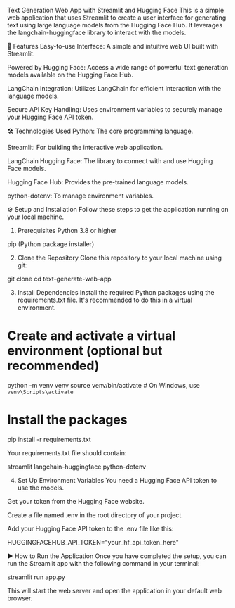 Text Generation Web App with Streamlit and Hugging Face
This is a simple web application that uses Streamlit to create a user interface for generating text using large language models from the Hugging Face Hub. It leverages the langchain-huggingface library to interact with the models.

🚀 Features
Easy-to-use Interface: A simple and intuitive web UI built with Streamlit.

Powered by Hugging Face: Access a wide range of powerful text generation models available on the Hugging Face Hub.

LangChain Integration: Utilizes LangChain for efficient interaction with the language models.

Secure API Key Handling: Uses environment variables to securely manage your Hugging Face API token.

🛠️ Technologies Used
Python: The core programming language.

Streamlit: For building the interactive web application.

LangChain Hugging Face: The library to connect with and use Hugging Face models.

Hugging Face Hub: Provides the pre-trained language models.

python-dotenv: To manage environment variables.

⚙️ Setup and Installation
Follow these steps to get the application running on your local machine.

1. Prerequisites
Python 3.8 or higher

pip (Python package installer)

2. Clone the Repository
Clone this repository to your local machine using git:

git clone <your-repository-url>
cd text-generate-web-app

3. Install Dependencies
Install the required Python packages using the requirements.txt file. It's recommended to do this in a virtual environment.

# Create and activate a virtual environment (optional but recommended)
python -m venv venv
source venv/bin/activate  # On Windows, use `venv\Scripts\activate`

# Install the packages
pip install -r requirements.txt

Your requirements.txt file should contain:

streamlit
langchain-huggingface
python-dotenv

4. Set Up Environment Variables
You need a Hugging Face API token to use the models.

Get your token from the Hugging Face website.

Create a file named .env in the root directory of your project.

Add your Hugging Face API token to the .env file like this:

HUGGINGFACEHUB_API_TOKEN="your_hf_api_token_here"

▶️ How to Run the Application
Once you have completed the setup, you can run the Streamlit app with the following command in your terminal:

streamlit run app.py

This will start the web server and open the application in your default web browser.
